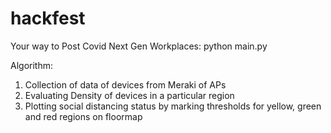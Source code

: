 # hackfest

Your way to Post Covid Next Gen Workplaces:
python main.py

Algorithm:
1. Collection of data of devices from Meraki of APs
2. Evaluating Density of devices in a particular region
3. Plotting social distancing status by marking thresholds for yellow, green and red regions on floormap
